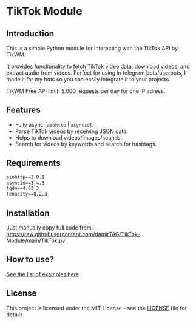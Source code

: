 # TikTok Module

## Introduction

This is a simple Python module for interacting with the TikTok API by TikWM.

It provides functionality to fetch TikTok video data, download videos, and extract audio from videos.
Perfect for using in telegram bots/userbots, I made it for my bots so you can easily integrate it to your projects.

TikWM Free API limit: 5.000 requests per day for one IP adress.

## Features

-   Fully async [`aiohttp` | `asyncio`].
-   Parse TikTok videos by receiving JSON data.
-   Helps to download videos/images/sounds.
-   Search for videos by keywords and search for hashtags.

## Requirements

```txt
aiohttp==3.8.1
asyncio==3.4.3
tqdm==4.62.3
tenacity==8.2.3
```

## Installation

Just manually copy full code from:
https://raw.githubusercontent.com/damirTAG/TikTok-Module/main/TikTok.py

## How to use?

[See the list of examples here](https://github.com/damirtag/tiktok-module/blob/main/Example.py)

## License

This project is licensed under the MIT License - see the [LICENSE](https://github.com/damirtag/tiktok-module/blob/main/LICENSE.MD) file for details.

